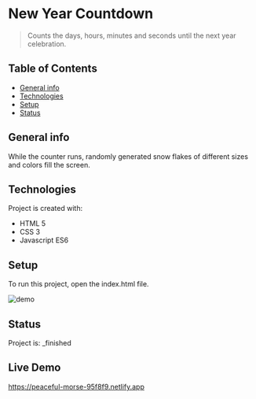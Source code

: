 # New Year Countdown
> Counts the days, hours, minutes and seconds until the next year celebration.

## Table of Contents
* [General info](#general-info)
* [Technologies](#technologies)
* [Setup](#setup)
* [Status](#status)

## General info
While the counter runs, randomly generated snow flakes of different sizes and colors fill the screen.
	
## Technologies
Project is created with:
* HTML 5
* CSS 3
* Javascript ES6
	
## Setup
To run this project, open the index.html file.

![demo](/demo/newYearCountdown.gif)

## Status
Project is:  _finished

## Live Demo

https://peaceful-morse-95f8f9.netlify.app
